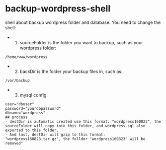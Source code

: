 # backup-wordpress-shell
shell about backup wordpress folder and database.
You need to change the shell:
- 1. sourceFolder is the folder you want to backup, such as your wordpress folder:
```
/home/www/wordpress
```
- 2. backDir is the folder your backup files in, such as:
```
/var/backup
```
- 3. mysql config
```
user="dbuser"
password="yourdbpassword"
dbname="wordpress"
## process
- destDir is automatic created use this format: "wordpress160823", the sourceFolder will copy into this folder, and wordpress.sql also exported to this folder.
- And last, destDir will gzip to this format: "wordpress160823.tar.gz", the follder "wordpress160823" will be removed"
